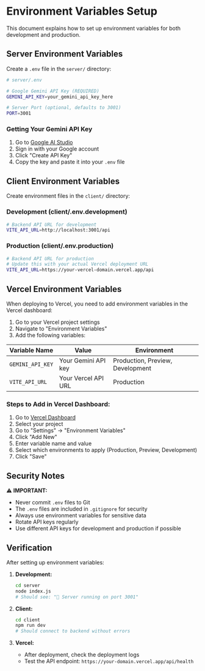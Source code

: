 # Environment Variables Setup

This document explains how to set up environment variables for both development and production.

## Server Environment Variables

Create a `.env` file in the `server/` directory:

```bash
# server/.env

# Google Gemini API Key (REQUIRED)
GEMINI_API_KEY=your_gemini_api_key_here

# Server Port (optional, defaults to 3001)
PORT=3001
```

### Getting Your Gemini API Key

1. Go to [Google AI Studio](https://makersuite.google.com/app/apikey)
2. Sign in with your Google account
3. Click "Create API Key"
4. Copy the key and paste it into your `.env` file

## Client Environment Variables

Create environment files in the `client/` directory:

### Development (client/.env.development)
```bash
# Backend API URL for development
VITE_API_URL=http://localhost:3001/api
```

### Production (client/.env.production)
```bash
# Backend API URL for production
# Update this with your actual Vercel deployment URL
VITE_API_URL=https://your-vercel-domain.vercel.app/api
```

## Vercel Environment Variables

When deploying to Vercel, you need to add environment variables in the Vercel dashboard:

1. Go to your Vercel project settings
2. Navigate to "Environment Variables"
3. Add the following variables:

| Variable Name | Value | Environment |
|--------------|-------|-------------|
| `GEMINI_API_KEY` | Your Gemini API key | Production, Preview, Development |
| `VITE_API_URL` | Your Vercel API URL | Production |

### Steps to Add in Vercel Dashboard:

1. Go to [Vercel Dashboard](https://vercel.com/dashboard)
2. Select your project
3. Go to "Settings" → "Environment Variables"
4. Click "Add New"
5. Enter variable name and value
6. Select which environments to apply (Production, Preview, Development)
7. Click "Save"

## Security Notes

⚠️ **IMPORTANT:**
- Never commit `.env` files to Git
- The `.env` files are included in `.gitignore` for security
- Always use environment variables for sensitive data
- Rotate API keys regularly
- Use different API keys for development and production if possible

## Verification

After setting up environment variables:

1. **Development:**
   ```bash
   cd server
   node index.js
   # Should see: "🚀 Server running on port 3001"
   ```

2. **Client:**
   ```bash
   cd client
   npm run dev
   # Should connect to backend without errors
   ```

3. **Vercel:**
   - After deployment, check the deployment logs
   - Test the API endpoint: `https://your-domain.vercel.app/api/health`

